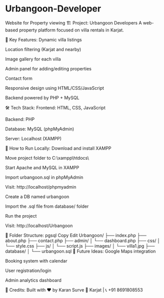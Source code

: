 # Urbangoon-Developer
Website for Property viewing
🏗️ Project: Urbangoon Developers
A web-based property platform focused on villa rentals in Karjat.

🌟 Key Features:
Dynamic villa listings

Location filtering (Karjat and nearby)

Image gallery for each villa

Admin panel for adding/editing properties

Contact form

Responsive design using HTML/CSS/JavaScript

Backend powered by PHP + MySQL

🛠️ Tech Stack:
Frontend: HTML, CSS, JavaScript

Backend: PHP

Database: MySQL (phpMyAdmin)

Server: Localhost (XAMPP)

🚀 How to Run Locally:
Download and install XAMPP

Move project folder to C:\xampp\htdocs\

Start Apache and MySQL in XAMPP

Import urbangoon.sql in phpMyAdmin

Visit: http://localhost/phpmyadmin

Create a DB named urbangoon

Import the .sql file from database/ folder

Run the project

Visit: http://localhost/Urbangoon

📁 Folder Structure:
pgsql
Copy
Edit
Urbangoon/
├── index.php
├── about.php
├── contact.php
├── admin/
│   └── dashboard.php
├── css/
│   └── style.css
├── js/
│   └── script.js
├── images/
│   └── villa1.jpg
├── database/
│   └── urbangoon.sql
📌 Future Ideas:
Google Maps integration

Booking system with calendar

User registration/login

Admin analytics dashboard

🙌 Credits:
Built with ❤️ by Karan Surve
📍 Karjat | 📞 +91 8691808553
